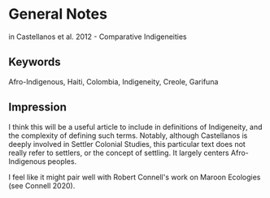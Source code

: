 # General Notes

in Castellanos et al. 2012 - Comparative Indigeneities

## Keywords

Afro-Indigenous, Haiti, Colombia, Indigeneity, Creole, Garifuna

## Impression

I think this will be a useful article to include in definitions of Indigeneity, and the complexity of defining such terms. Notably, although Castellanos is deeply involved in Settler Colonial Studies, this particular text does not really refer to settlers, or the concept of settling. It largely centers Afro-Indigenous peoples.

I feel like it might pair well with Robert Connell's work on Maroon Ecologies (see Connell 2020).
